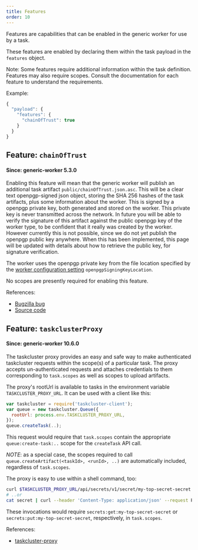 ```yaml
---
title: Features
order: 10
---
```


Features are capabilities that can be enabled in the generic worker for use by
a task.

These features are enabled by declaring them within the task payload in the
`features` object.

Note: Some features require additional information within the task definition.
Features may also require scopes.  Consult the documentation for each feature
to understand the requirements.

Example:

```js
{
  "payload": {
    "features": {
      "chainOfTrust": true
    }
  }
}
```

## Feature: `chainOfTrust`

#### Since: generic-worker 5.3.0

Enabling this feature will mean that the generic worker will publish an
additional task artifact `public/chainOfTrust.json.asc`. This will be a clear
text openpgp-signed json object, storing the SHA 256 hashes of the task
artifacts, plus some information about the worker. This is signed by a openpgp
private key, both generated and stored on the worker. This private key is never
transmitted across the network. In future you will be able to verify the
signature of this artifact against the public openpgp key of the worker type,
to be confident that it really was created by the worker. However currently
this is not possible, since we do not yet publish the openpgp public key
anywhere. When this has been implemented, this page will be updated with
details about how to retrieve the public key, for signature verification.

The worker uses the openpgp private key from the file location specified by the
[worker configuration
setting](/reference/workers/generic-worker#set-up-your-env)
`openpgpSigningKeyLocation`.

No scopes are presently required for enabling this feature.

References:

* [Bugzilla bug](https://bugzilla.mozilla.org/show_bug.cgi?id=1287112)
* [Source code](https://github.com/taskcluster/generic-worker/blob/master/chain_of_trust.go)


## Feature: `taskclusterProxy`

#### Since: generic-worker 10.6.0

The taskcluster proxy provides an easy and safe way to make authenticated
taskcluster requests within the scope(s) of a particular task.  The proxy
accepts un-authenticated requests and attaches credentials to them
corresponding to `task.scopes` as well as scopes to upload artifacts.

The proxy's rootUrl is available to tasks in the environment variable
`TASKCLUSTER_PROXY_URL`.  It can be used with a client like this:

```js
var taskcluster = require('taskcluster-client');
var queue = new taskcluster.Queue({
  rootUrl: process.env.TASKCLUSTER_PROXY_URL,
});
queue.createTask(..);
```

This request would require that `task.scopes` contain the appropriate
`queue:create-task:..` scope for the `createTask` API call.

*NOTE*: as a special case, the scopes required to call
`queue.createArtifact(<taskId>, <runId>, ..)` are automatically included,
regardless of `task.scopes`.

The proxy is easy to use within a shell command, too:

```sh
curl $TASKCLUSTER_PROXY_URL/api/secrets/v1/secret/my-top-secret-secret
# ..or
cat secret | curl --header 'Content-Type: application/json' --request PUT --data @- $TASKCLUSTER_PROXY_URL/api/secrets/v1/secret/my-top-secret-secret
```

These invocations would require `secrets:get:my-top-secret-secret` or `secrets:put:my-top-secret-secret`, respectively, in `task.scopes`.

References:

* [taskcluster-proxy](https://github.com/taskcluster/taskcluster-proxy)
